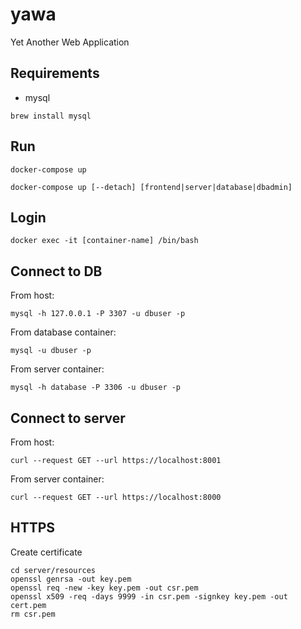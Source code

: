 # yawa
Yet Another Web Application

## Requirements
* mysql
```
brew install mysql
```

## Run
```
docker-compose up
```
```
docker-compose up [--detach] [frontend|server|database|dbadmin]
```

## Login
```
docker exec -it [container-name] /bin/bash
```

## Connect to DB
From host:
```
mysql -h 127.0.0.1 -P 3307 -u dbuser -p
```

From database container:
```
mysql -u dbuser -p
```

From server container:
```
mysql -h database -P 3306 -u dbuser -p
```

## Connect to server
From host:
```
curl --request GET --url https://localhost:8001
```

From server container:
```
curl --request GET --url https://localhost:8000
```

## HTTPS
Create certificate
```
cd server/resources
openssl genrsa -out key.pem
openssl req -new -key key.pem -out csr.pem
openssl x509 -req -days 9999 -in csr.pem -signkey key.pem -out cert.pem
rm csr.pem
```